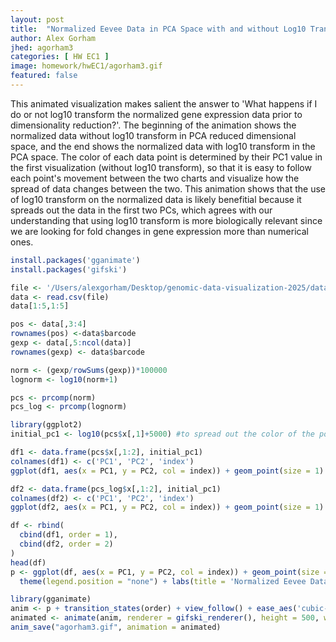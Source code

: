 ```yaml
---
layout: post
title:  "Normalized Eevee Data in PCA Space with and without Log10 Transformation"
author: Alex Gorham
jhed: agorham3
categories: [ HW EC1 ]
image: homework/hwEC1/agorham3.gif
featured: false
---
```


This animated visualization makes salient the answer to 'What happens if I do or not log10 transform the normalized gene expression data prior to dimensionality reduction?'. The beginning of the animation shows the normalized data without log10 transform in PCA reduced dimensional space, and the end shows the normalized data with log10 transform in the PCA space. The color of each data point is determined by their PC1 value in the first visualization (without log10 transform), so that it is easy to follow each point's movement between the two charts and visualize how the spread of data changes between the two. This animation shows that the use of log10 transform on the normalized data is likely benefitial because it spreads out the data in the first two PCs, which agrees with our understanding that using log10 transform is more biologically relevant since we are looking for fold changes in gene expression more than numerical ones.

```r
install.packages('gganimate')
install.packages('gifski')

file <- '/Users/alexgorham/Desktop/genomic-data-visualization-2025/data/eevee.csv.gz'
data <- read.csv(file)
data[1:5,1:5]

pos <- data[,3:4]
rownames(pos) <-data$barcode
gexp <- data[,5:ncol(data)]
rownames(gexp) <- data$barcode

norm <- (gexp/rowSums(gexp))*100000
lognorm <- log10(norm+1)

pcs <- prcomp(norm)
pcs_log <- prcomp(lognorm)

library(ggplot2)
initial_pc1 <- log10(pcs$x[,1]+5000) #to spread out the color of the points

df1 <- data.frame(pcs$x[,1:2], initial_pc1)
colnames(df1) <- c('PC1', 'PC2', 'index')
ggplot(df1, aes(x = PC1, y = PC2, col = index)) + geom_point(size = 1)

df2 <- data.frame(pcs_log$x[,1:2], initial_pc1)
colnames(df2) <- c('PC1', 'PC2', 'index')
ggplot(df2, aes(x = PC1, y = PC2, col = index)) + geom_point(size = 1)

df <- rbind(
  cbind(df1, order = 1),
  cbind(df2, order = 2)
)
head(df)
p <- ggplot(df, aes(x = PC1, y = PC2, col = index)) + geom_point(size = 2, alpha = 0.75) +
  theme(legend.position = "none") + labs(title = 'Normalized Eevee Data with and without log10 Transform in PCA Space')

library(gganimate)
anim <- p + transition_states(order) + view_follow() + ease_aes('cubic-out')
animated <- animate(anim, renderer = gifski_renderer(), height = 500, width = 500)
anim_save("agorham3.gif", animation = animated)
```
